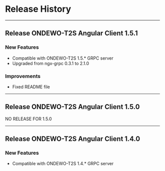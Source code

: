 # Release History
*****************

## Release ONDEWO-T2S Angular Client 1.5.1

### New Features
* Compatible with ONDEWO-T2S 1.5.* GRPC server
* Upgraded from ngx-grpc 0.3.1 to 2.1.0

### Improvements
* Fixed README file

***

## Release ONDEWO-T2S Angular Client 1.5.0

NO RELEASE FOR 1.5.0

***

## Release ONDEWO-T2S Angular Client 1.4.0

### New Features
 * Compatible with ONDEWO-T2S 1.4.* GRPC server
